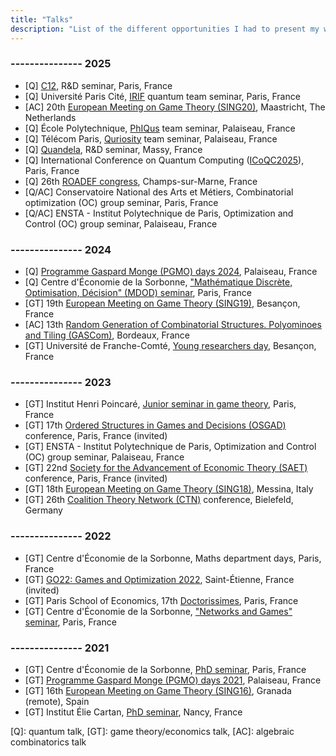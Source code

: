 ```yaml
---
title: "Talks"
description: "List of the different opportunities I had to present my work."
---
```


### --------------- 2025

- [Q] [C12](https://www.c12qe.com), R&D seminar, Paris, France
- [Q] Université Paris Cité, [IRIF](https://www.irif.fr/en/equipes/algocomp/quantum/index) quantum team seminar, Paris, France
- [AC] 20th [European Meeting on Game Theory (SING20)](https://sites.google.com/view/sing20), Maastricht, The Netherlands
- [Q] École Polytechnique, [PhIQus](https://team.inria.fr/phiqus/) team seminar, Palaiseau, France
- [Q] Télécom Paris, [Quriosity](https://www.telecom-paris.fr/en/research/labs/information-processing-ltci/teams/quriosity-quantum) team seminar, Palaiseau, France
- [Q] [Quandela](https://www.quandela.com), R&D seminar, Massy, France
- [Q] International Conference on Quantum Computing ([ICoQC2025](https://icoqc2025.sciencesconf.org/?lang=en)), Paris, France
- [Q] 26th [ROADEF congress](https://roadef2025.org), Champs-sur-Marne, France
- [Q/AC] Conservatoire National des Arts et Métiers, Combinatorial optimization (OC) group seminar, Paris, France
- [Q/AC] ENSTA - Institut Polytechnique de Paris, Optimization and Control (OC) group seminar, Palaiseau, France


### --------------- 2024

- [Q] [Programme Gaspard Monge (PGMO) days 2024](https://fondation-hadamard.fr/fr/programmes/les-programmes-thematiques/home/pgmo-days/), Palaiseau, France
- [Q] Centre d'Économie de la Sorbonne, ["Mathématique Discrète, Optimisation, Décision" (MDOD) seminar](https://sites.google.com/view/seminaire-mdod/home), Paris, France
- [GT] 19th [European Meeting on Game Theory (SING19)](https://univfcomte.wixsite.com/sing19), Besançon, France
- [AC] 13th [Random Generation of Combinatorial Structures. Polyominoes and Tiling (GASCom)](https://gascom2024.sciencesconf.org), Bordeaux, France
- [GT] Université de Franche-Comté, [Young researchers day](https://crese.univ-fcomte.fr/fr/actualites/journee-jeunes-chercheurs-en-theorie-des-jeux-et-microeconomie-14-mars-2024-dl-15-fevrier), Besançon, France


### --------------- 2023

- [GT] Institut Henri Poincaré, [Junior seminar in game theory](https://sites.google.com/view/seminairetheoriedesjeux/junior-seminar-20232024), Paris, France
- [GT] 17th [Ordered Structures in Games and Decisions (OSGAD)](https://sites.google.com/view/osgad/accueil) conference, Paris, France (invited)
- [GT] ENSTA - Institut Polytechnique de Paris, Optimization and Control (OC) group seminar, Palaiseau, France
- [GT] 22nd [Society for the Advancement of Economic Theory (SAET)](https://sites.google.com/view/saet2023/home) conference, Paris, France (invited)
- [GT] 18th [European Meeting on Game Theory (SING18)](https://www.bisazzagangi.it/sing18/index.php), Messina, Italy
- [GT] 26th [Coalition Theory Network (CTN)](http://www.coalitiontheory.net) conference, Bielefeld, Germany


### --------------- 2022

- [GT] Centre d'Économie de la Sorbonne, Maths department days, Paris, France
- [GT] [GO22: Games and Optimization 2022](https://go22.sciencesconf.org), Saint-Étienne, France (invited) 
- [GT] Paris School of Economics, 17th [Doctorissimes](https://sites.google.com/site/doctorissimes3/previous-doctorissimes-conferences/17th-doctorissimes-2022), Paris, France
- [GT] Centre d'Économie de la Sorbonne, ["Networks and Games" seminar](https://sites.google.com/site/cesworkinggroupnetworks/), Paris, France

 
### --------------- 2021
 
- [GT] Centre d'Économie de la Sorbonne, [PhD seminar](https://sites.google.com/view/cesphdseminar/accueil), Paris, France
- [GT] [Programme Gaspard Monge (PGMO) days 2021](https://fondation-hadamard.fr/fr/programmes/les-programmes-thematiques/home/), Palaiseau, France
- [GT] 16th [European Meeting on Game Theory (SING16)](https://congresos.ugr.es/sing16/), Granada (remote), Spain
- [GT] Institut Élie Cartan, [PhD seminar](https://iecl.univ-lorraine.fr/evenements/seminaires/groupe-de-travail-doctorants/), Nancy, France

[Q]: quantum talk, [GT]: game theory/economics talk, [AC]: algebraic combinatorics talk
 